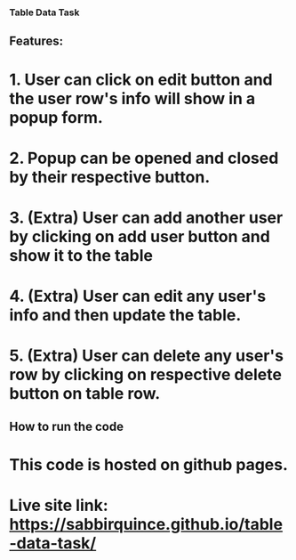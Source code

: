 ### Table Data Task

## Features:

# 1. User can click on edit button and the user row's info will show in a popup form.

# 2. Popup can be opened and closed by their respective button.

# 3. (Extra) User can add another user by clicking on add user button and show it to the table

# 4. (Extra) User can edit any user's info and then update the table.

# 5. (Extra) User can delete any user's row by clicking on respective delete button on table row.

## How to run the code

# This code is hosted on github pages.

# Live site link: https://sabbirquince.github.io/table-data-task/
